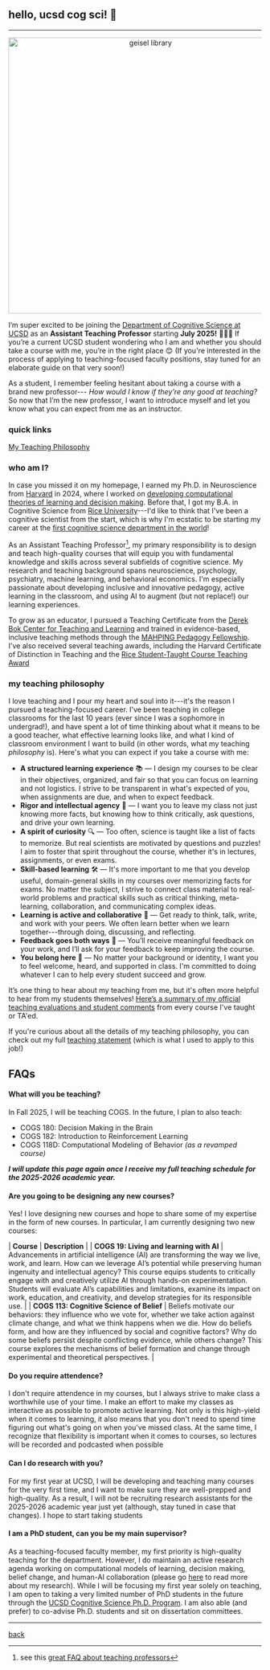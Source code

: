 ## hello, ucsd cog sci! 👋
***
<p align="center">
<img src="https://lucylai.com/files/ucsd/geisel.png" alt="geisel library" width="550"/>
</p>

I’m super excited to be joining the [Department of Cognitive Science at UCSD](https://cogsci.ucsd.edu/) as an **Assistant Teaching Professor** starting **July 2025!** 👩🏻‍🏫 If you’re a current UCSD student wondering who I am and whether you should take a course with me, you’re in the right place 😊 (If you're interested in the process of applying to teaching-focused faculty positions, stay tuned for an elaborate guide on that very soon!)

As a student, I remember feeling hesitant about taking a course with a brand new professor--- _How would I know if they’re any good at teaching?_ So now that I’m the new professor, I want to introduce myself and let you know what you can expect from me as an instructor.

### quick links
[My Teaching Philosophy](https://lucylai.com/files/ucsd/lai_teaching_statement.pdf)

### who am I?
In case you missed it on my homepage, I earned my Ph.D. in Neuroscience from [Harvard](https://pinphd.hms.harvard.edu/) in 2024, where I worked on [developing computational theories of learning and decision making](https://lucylai.com/files/lai_precis.pdf). Before that, I got my B.A. in Cognitive Science from [Rice University](https://cogsci.rice.edu/)---I'd like to think that I've been a cognitive scientist from the start, which is why I'm ecstatic to be starting my career at the [first cognitive science department in the world](https://cogsci.ucsd.edu/about/dept-history.html)! 

As an Assistant Teaching Professor[^1], my primary responsibility is to design and teach high-quality courses that will equip you with fundamental knowledge and skills across several subfields of cognitive science. My research and teaching background spans neuroscience, psychology, psychiatry, machine learning, and behavioral economics. I'm especially passionate about developing inclusive and innovative pedagogy, active learning in the classroom, and using AI to augment (but not replace!) our learning experiences. 

To grow as an educator, I pursued a Teaching Certificate from the [Derek Bok Center for Teaching and Learning](https://bokcenter.harvard.edu/teaching-certificate) and trained in evidence-based, inclusive teaching methods through the [MAHPING Pedagogy Fellowship](https://mahping.hsites.harvard.edu/pedagogy-fellows-program). I've also received several teaching awards, including the Harvard Certificate of Distinction in Teaching and the [Rice Student-Taught Course Teaching Award](https://cte.rice.edu/awards/stc-teaching-award)

[^1]: see this [great FAQ about teaching professors](https://wstyler.ucsd.edu/teachingprof/)

### my teaching philosophy
I love teaching and I pour my heart and soul into it---it's the reason I pursued a teaching-focused career. I've been teaching in college classrooms for the last 10 years (ever since I was a sophomore in undergrad!), and have spent a lot of time thinking about what it means to be a good teacher, what effective learning looks like, and what I kind of classroom environment I want to build (in other words, what my teaching _philosophy_ is). Here's what you can expect if you take a course with me:

- **A structured learning experience** 📚 — I design my courses to be clear in their objectives, organized, and fair so that you can focus on learning and not logistics. I strive to be transparent in what's expected of you, when assignments are due, and when to expect feedback.
- **Rigor and intellectual agency** 🤔 — I want you to leave my class not just knowing more facts, but knowing how to think critically, ask questions, and drive your own learning.
- **A spirit of curiosity** 🔍 —  Too often, science is taught like a list of facts to memorize. But real scientists are motivated by questions and puzzles! I aim to foster that spirit throughout the course, whether it's in lectures, assignments, or even exams.
- **Skill-based learning** 🛠️ — It's more important to me that you develop useful, domain-general skills in my courses over memorizing facts for exams. No matter the subject, I strive to connect class material to real-world problems and practical skills such as critical thinking, meta-learning, collaboration, and communicating complex ideas.
- **Learning is active and collaborative** 🤝 — Get ready to think, talk, write, and work with your peers. We often learn better when we learn together---through doing, discussing, and reflecting.
- **Feedback goes both ways** 🔁 — You’ll receive meaningful feedback on your work, and I’ll ask for your feedback to keep improving the course.
- **You belong here** 🌈 — No matter your background or identity, I want you to feel welcome, heard, and supported in class. I'm committed to doing whatever I can to help every student succeed and grow.
  
It’s one thing to hear about my teaching from me, but it's often more helpful to hear from my students themselves! [Here’s a summary of my official teaching evaluations and student comments](https://lucylai.com/files/ucsd/lai_teaching_excellence.pdf) from every course I've taught or TA'ed.

If you're curious about all the details of my teaching philosophy, you can check out my full [teaching statement](https://lucylai.com/files/ucsd/lai_teaching_statement.pdf) (which is what I used to apply to this job!)

## FAQs
   
#### What will you be teaching? 
In Fall 2025, I will be teaching COGS. In the future, I plan to also teach:
- COGS 180: Decision Making in the Brain
- COGS 182: Introduction to Reinforcement Learning
- COGS 118D: Computational Modeling of Behavior _(as a revamped course)_
  
_**I will update this page again once I receive my full teaching schedule for the 2025-2026 academic year.**_

#### Are you going to be designing any new courses? 
Yes! I love designing new courses and hope to share some of my expertise in the form of new courses. In particular, I am currently designing two new courses:

|                 **Course**              | **Description** |
| **COGS 19: Living and learning with AI** | Advancements in artificial intelligence (AI) are transforming the way we live, work, and learn. How can we leverage AI’s potential while preserving human ingenuity and intellectual agency? This course equips students to critically engage with and creatively utilize AI through hands-on experimentation. Students will evaluate AI’s capabilities and limitations, examine its impact on work, education, and creativity, and develop strategies for its responsible use. |
| **COGS 113: Cognitive Science of Belief** | Beliefs motivate our behaviors: they influence who we vote for, whether we take action against climate change, and what we think happens when we die. How do beliefs form, and how are they influenced by social and cognitive factors? Why do some beliefs persist despite conflicting evidence, while others change? This course explores the mechanisms of belief formation and change through experimental and theoretical perspectives. |

#### Do you require attendence? 
I don't require attendence in my courses, but I always strive to make class a worthwhile use of your time. I make an effort to make my classes as interactive as possible to promote active learning. Not only is this high-yield when it comes to learning, it also means that you don't need to spend time figuring out what's going on when you've missed class. At the same time, I recognize that flexibility is important when it comes to courses, so lectures will be recorded and podcasted when possible
 
#### Can I do research with you?
For my first year at UCSD, I will be developing and teaching many courses for the very first time, and I want to make sure they are well-prepped and high-quality. As a result, I will not be recruiting research assistants for the 2025-2026 academic year just yet (although, stay tuned in case that changes). I hope to start taking students

#### I am a PhD student, can you be my main supervisor?
As a teaching-focused faculty member, my first priority is high-quality teaching for the department. However, I do maintain an active research agenda working on computational models of learning, decision making, belief change, and human-AI collaboration (please go [here](https://lucylai.com/research.html) to read more about my research). While I will be focusing my first year solely on teaching, I am open to taking a very limited number of PhD students in the future through the [UCSD Cognitive Science Ph.D. Program](https://cogsci.ucsd.edu/graduates/phd-program/index.html). I am also able (and prefer) to co-advise Ph.D. students and sit on dissertation committees. 


***
[back](./)

